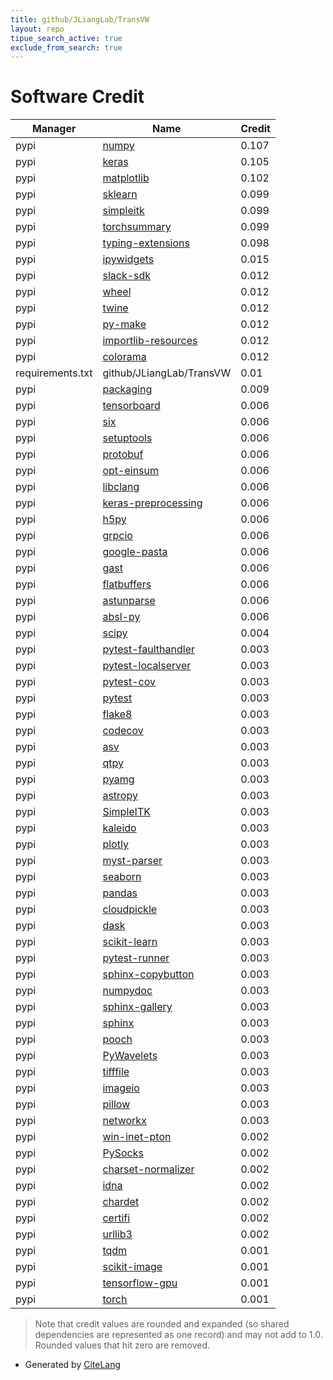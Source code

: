 ```yaml
---
title: github/JLiangLab/TransVW
layout: repo
tipue_search_active: true
exclude_from_search: true
---
```

# Software Credit

|Manager|Name|Credit|
|-------|----|------|
|pypi|[numpy](https://pypi.org/project/numpy)|0.107|
|pypi|[keras](https://keras.io/)|0.105|
|pypi|[matplotlib](https://matplotlib.org)|0.102|
|pypi|[sklearn](https://pypi.python.org/pypi/scikit-learn/)|0.099|
|pypi|[simpleitk](http://simpleitk.org/)|0.099|
|pypi|[torchsummary](https://github.com/sksq96/pytorch-summary)|0.099|
|pypi|[typing-extensions](https://pypi.org/project/typing-extensions)|0.098|
|pypi|[ipywidgets](https://pypi.org/project/ipywidgets)|0.015|
|pypi|[slack-sdk](https://github.com/slackapi/python-slack-sdk)|0.012|
|pypi|[wheel](https://pypi.org/project/wheel)|0.012|
|pypi|[twine](https://pypi.org/project/twine)|0.012|
|pypi|[py-make](https://pypi.org/project/py-make)|0.012|
|pypi|[importlib-resources](https://pypi.org/project/importlib-resources)|0.012|
|pypi|[colorama](https://pypi.org/project/colorama)|0.012|
|requirements.txt|github/JLiangLab/TransVW|0.01|
|pypi|[packaging](https://pypi.org/project/packaging)|0.009|
|pypi|[tensorboard](https://pypi.org/project/tensorboard)|0.006|
|pypi|[six](https://pypi.org/project/six)|0.006|
|pypi|[setuptools](https://pypi.org/project/setuptools)|0.006|
|pypi|[protobuf](https://pypi.org/project/protobuf)|0.006|
|pypi|[opt-einsum](https://pypi.org/project/opt-einsum)|0.006|
|pypi|[libclang](https://pypi.org/project/libclang)|0.006|
|pypi|[keras-preprocessing](https://pypi.org/project/keras-preprocessing)|0.006|
|pypi|[h5py](https://pypi.org/project/h5py)|0.006|
|pypi|[grpcio](https://pypi.org/project/grpcio)|0.006|
|pypi|[google-pasta](https://pypi.org/project/google-pasta)|0.006|
|pypi|[gast](https://pypi.org/project/gast)|0.006|
|pypi|[flatbuffers](https://pypi.org/project/flatbuffers)|0.006|
|pypi|[astunparse](https://pypi.org/project/astunparse)|0.006|
|pypi|[absl-py](https://pypi.org/project/absl-py)|0.006|
|pypi|[scipy](https://www.scipy.org)|0.004|
|pypi|[pytest-faulthandler](https://pypi.org/project/pytest-faulthandler)|0.003|
|pypi|[pytest-localserver](https://pypi.org/project/pytest-localserver)|0.003|
|pypi|[pytest-cov](https://pypi.org/project/pytest-cov)|0.003|
|pypi|[pytest](https://pypi.org/project/pytest)|0.003|
|pypi|[flake8](https://pypi.org/project/flake8)|0.003|
|pypi|[codecov](https://pypi.org/project/codecov)|0.003|
|pypi|[asv](https://pypi.org/project/asv)|0.003|
|pypi|[qtpy](https://pypi.org/project/qtpy)|0.003|
|pypi|[pyamg](https://pypi.org/project/pyamg)|0.003|
|pypi|[astropy](https://pypi.org/project/astropy)|0.003|
|pypi|[SimpleITK](https://pypi.org/project/SimpleITK)|0.003|
|pypi|[kaleido](https://pypi.org/project/kaleido)|0.003|
|pypi|[plotly](https://pypi.org/project/plotly)|0.003|
|pypi|[myst-parser](https://pypi.org/project/myst-parser)|0.003|
|pypi|[seaborn](https://pypi.org/project/seaborn)|0.003|
|pypi|[pandas](https://pypi.org/project/pandas)|0.003|
|pypi|[cloudpickle](https://pypi.org/project/cloudpickle)|0.003|
|pypi|[dask](https://pypi.org/project/dask)|0.003|
|pypi|[scikit-learn](https://pypi.org/project/scikit-learn)|0.003|
|pypi|[pytest-runner](https://pypi.org/project/pytest-runner)|0.003|
|pypi|[sphinx-copybutton](https://pypi.org/project/sphinx-copybutton)|0.003|
|pypi|[numpydoc](https://pypi.org/project/numpydoc)|0.003|
|pypi|[sphinx-gallery](https://pypi.org/project/sphinx-gallery)|0.003|
|pypi|[sphinx](https://pypi.org/project/sphinx)|0.003|
|pypi|[pooch](https://pypi.org/project/pooch)|0.003|
|pypi|[PyWavelets](https://pypi.org/project/PyWavelets)|0.003|
|pypi|[tifffile](https://pypi.org/project/tifffile)|0.003|
|pypi|[imageio](https://pypi.org/project/imageio)|0.003|
|pypi|[pillow](https://pypi.org/project/pillow)|0.003|
|pypi|[networkx](https://pypi.org/project/networkx)|0.003|
|pypi|[win-inet-pton](https://pypi.org/project/win-inet-pton)|0.002|
|pypi|[PySocks](https://pypi.org/project/PySocks)|0.002|
|pypi|[charset-normalizer](https://pypi.org/project/charset-normalizer)|0.002|
|pypi|[idna](https://pypi.org/project/idna)|0.002|
|pypi|[chardet](https://pypi.org/project/chardet)|0.002|
|pypi|[certifi](https://pypi.org/project/certifi)|0.002|
|pypi|[urllib3](https://pypi.org/project/urllib3)|0.002|
|pypi|[tqdm](https://tqdm.github.io)|0.001|
|pypi|[scikit-image](https://scikit-image.org)|0.001|
|pypi|[tensorflow-gpu](https://www.tensorflow.org/)|0.001|
|pypi|[torch](https://pytorch.org/)|0.001|


> Note that credit values are rounded and expanded (so shared dependencies are represented as one record) and may not add to 1.0. Rounded values that hit zero are removed.


- Generated by [CiteLang](https://github.com/vsoch/citelang)
